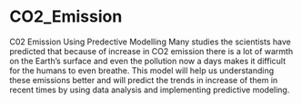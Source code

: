 # CO2_Emission
C02 Emission Using Predective Modelling
Many studies the scientists have predicted that because of increase in CO2 emission there is a lot of warmth on the Earth’s surface and even the pollution now a days makes it difficult for the humans to even breathe.
This model will help us understanding these emissions better and will predict the trends in increase of them in recent times by using data analysis and implementing predictive modeling.

